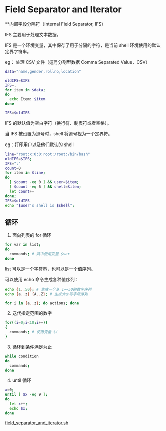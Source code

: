 # Field Separator and Iterator

**内部字段分隔符（Internal Field Separator, IFS）

IFS 主要用于处理文本数据。

IFS 是一个环境变量，其中保存了用于分隔的字符，是当前 shell 环境使用的默认定界字符串。

eg： 处理 CSV 文件（逗号分割型数据 Comma Separated Value，CSV）

```bash
data="name,gender,rollno,location"

oldIFS=$IFS
IFS=,
for item in $data;
do
  echo Item: $item
done

IFS=$oldIFS
```

IFS 的默认值为空白字符（换行符、制表符或者空格）。

当 IFS 被设置为逗号时，shell 将逗号视为一个定界符。

eg：打印用户以及他们默认的 shell

```bash
line="root:x:0:0:root:/root:/bin/bash"
oldIFS=$IFS;
IFS=":"
count=0
for item in $line;
do
  [ $count -eq 0 ] && user=$item;
  [ $count -eq 6 ] && shell=$item;
  let count++
done;
IFS=$oldIFS
echo "$user's shell is $shell";
```

## 循环

1. 面向列表的 for 循环

```bash
for var in list;
do
  commands; # 其中使用变量 $var
done
```

list 可以是一个字符串，也可以是一个值序列。

可以使用 echo 命令生成各种值序列：

```bash
echo {1..50}; # 生成一个从 1~~50的数字序列
echo {a..z} {A..Z}; # 生成大小写字母序列
```

```bash
for i in {a..z}; do actions; done
```

2. 迭代指定范围的数字

```bash
for((i=0;i<10;i++))
{
  commands; # 使用变量 $i
}
```

3. 循环到条件满足为止

```bash
while condition
do
  commands;
done
```

4. until 循环

```bash
x=0;
until [ $x -eq 9 ];
do
  let x++;
  echo $x;
done
```

[field_separator_and_iterator.sh](../script/field_separator_and_iterator.sh)
